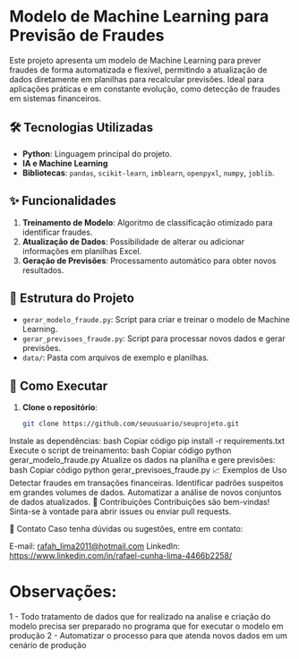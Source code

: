 # Modelo de Machine Learning para Previsão de Fraudes

Este projeto apresenta um modelo de Machine Learning para prever fraudes de forma automatizada e flexível, permitindo a atualização de dados diretamente em planilhas para recalcular previsões. Ideal para aplicações práticas e em constante evolução, como detecção de fraudes em sistemas financeiros.

## 🛠️ Tecnologias Utilizadas
- **Python**: Linguagem principal do projeto.
- **IA e Machine Learning**
- **Bibliotecas**: `pandas`, `scikit-learn`, `imblearn`, `openpyxl`, `numpy`, `joblib`.

## ✨ Funcionalidades
1. **Treinamento de Modelo**: Algoritmo de classificação otimizado para identificar fraudes.
2. **Atualização de Dados**: Possibilidade de alterar ou adicionar informações em planilhas Excel.
3. **Geração de Previsões**: Processamento automático para obter novos resultados.

## 📂 Estrutura do Projeto
- `gerar_modelo_fraude.py`: Script para criar e treinar o modelo de Machine Learning.
- `gerar_previsoes_fraude.py`: Script para processar novos dados e gerar previsões.
- `data/`: Pasta com arquivos de exemplo e planilhas.

## 🚀 Como Executar
1. **Clone o repositório**:
   ```bash
   git clone https://github.com/seuusuario/seuprojeto.git
Instale as dependências:
bash
Copiar código
pip install -r requirements.txt
Execute o script de treinamento:
bash
Copiar código
python gerar_modelo_fraude.py
Atualize os dados na planilha e gere previsões:
bash
Copiar código
python gerar_previsoes_fraude.py
📈 Exemplos de Uso
Detectar fraudes em transações financeiras.
Identificar padrões suspeitos em grandes volumes de dados.
Automatizar a análise de novos conjuntos de dados atualizados.
📝 Contribuições
Contribuições são bem-vindas! Sinta-se à vontade para abrir issues ou enviar pull requests.

📧 Contato
Caso tenha dúvidas ou sugestões, entre em contato:

E-mail: rafah_lima2011@hotmail.com
LinkedIn: https://www.linkedin.com/in/rafael-cunha-lima-4466b2258/

# Observações:
1 - Todo tratamento de dados que for realizado na analise e criação do modelo precisa ser preparado no programa que for executar o modelo em produção
2 - Automatizar o processo para que atenda novos dados em um cenário de produção
